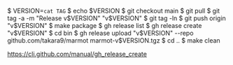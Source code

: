 
$ VERSION=`cat TAG`
$ echo $VERSION
$ git checkout main
$ git pull
$ git tag -a -m "Release v$VERSION" "v$VERSION"
$ git tag -ln
$ git push origin "v$VERSION"
$ make package
$ gh release list
$ gh release create "v$VERSION"
$ cd bin
$ gh release upload "v$VERSION" --repo github.com/takara9/marmot marmot-v$VERSION.tgz
$ cd ..
$ make clean


https://cli.github.com/manual/gh_release_create